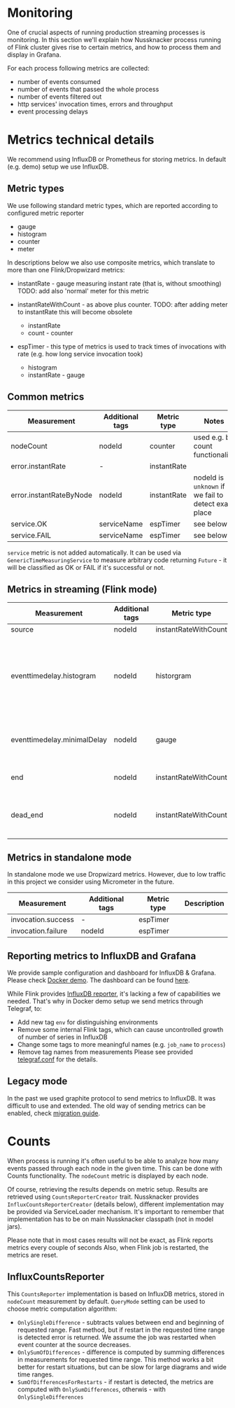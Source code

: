 Monitoring
==========

One of crucial aspects of running production streaming processes is monitoring. In this section we'll explain how Nussknacker process running of Flink cluster gives rise to certain metrics, and how to process them and display in Grafana.

For each process following metrics are collected:

* number of events consumed
* number of events that passed the whole process
* number of events filtered out
* http services' invocation times, errors and throughput
* event processing delays


Metrics technical details
=========================

We recommend using InfluxDB or Prometheus for storing metrics. In default (e.g. demo) setup we use InfluxDB.

Metric types
------------

We use following standard metric types, which are reported according to configured metric reporter
- gauge
- histogram
- counter
- meter

In descriptions below we also use composite metrics, which translate to more than one Flink/Dropwizard metrics:

- instantRate - gauge measuring instant rate (that is, without smoothing) TODO: add also 'normal' meter for this metric

- instantRateWithCount - as above plus counter. TODO: after adding meter to instantRate this will become obsolete
  - instantRate
  - count - counter
  
- espTimer - this type of metrics is used to track times of invocations with rate (e.g. how long service invocation took)
  - histogram 
  - instantRate - gauge  


Common metrics
----------------------------------

| Measurement               | Additional tags | Metric type | Notes                                         |
| -------------             | --------------- | --------    | -------------                                 |
| nodeCount                 | nodeId          | counter     | used e.g. by count functionality              |
| error.instantRate         | -               | instantRate |               |
| error.instantRateByNode   | nodeId          | instantRate | nodeId is ```unknown``` if we fail to detect exact place              |
| service.OK                | serviceName     | espTimer    | see below     |
| service.FAIL              | serviceName     | espTimer    | see below     |

```service``` metric is not added automatically. It can be used via ```GenericTimeMeasuringService```
to measure arbitrary code returning ```Future``` - it will be classified as OK or FAIL if it's successful 
or not.



Metrics in streaming (Flink mode)
--------------------------------------

| Measurement                  | Additional tags | Metric type           | Description           |
| -------------                | --------------- | -----------           | -------------         |
| source                       | nodeId          | instantRateWithCount  |   |
| eventtimedelay.histogram     | nodeId          | historgram            | only for sources with eventTime, measures delay from event time to system time |
| eventtimedelay.minimalDelay  | nodeId          | gauge                 | time from last event (eventTime) to system time |
| end                          | nodeId          | instantRateWithCount  | for sinks and end processors                      |
| dead_end                     | nodeId          | instantRateWithCount  | for event filtered out on filters, switches etc.                      |

Metrics in standalone mode
-------------------------------

In standalone mode we use Dropwizard metrics. However, due to low traffic in this project we consider
using Micrometer in the future.

| Measurement               | Additional tags | Metric type | Description   |
| -------------             | --------------- | --------    | ------------- |
| invocation.success        | -               | espTimer    |               |
| invocation.failure        | nodeId          | espTimer    |               |

Reporting metrics to InfluxDB and Grafana
-----------------------------------------

We provide sample configuration and dashboard for InfluxDB & Grafana. Please check [Docker demo](https://github.com/TouK/nussknacker/tree/staging/demo/docker).
The dashboard can be found [here](https://github.com/TouK/nussknacker/blob/staging/demo/docker/grafana/dashboards/nussknacker-scenario.json).

While Flink provides [InfluxDB reporter](https://ci.apache.org/projects/flink/flink-docs-stable/monitoring/metrics.html#influxdb-orgapacheflinkmetricsinfluxdbinfluxdbreporter),
it's lacking a few of capabilities we needed. That's why in Docker demo setup we send metrics through Telegraf, to:
- Add new tag `env` for distinguishing environments
- Remove some internal Flink tags, which can cause uncontrolled growth of number of series in InfluxDB
- Change some tags to more meaningful names (e.g. `job_name` to `process`)
- Remove tag names from measurements
Please see provided [telegraf.conf](https://github.com/touk/nussknacker/blob/master/demo/docker/telegraf/telegraf.conf) for the details.
 
Legacy mode
------------
In the past we used graphite protocol to send metrics to InfluxDB. It was difficult to use and extended. The old way of sending
metrics can be enabled, check [migration guide](MigrationGuide.md).

Counts
======
When process is running it's often useful to be able to analyze how many events passed through each node
in the given time. This can be done with Counts functionality. The `nodeCount` metric is displayed by each node. 

Of course, retrieving the results depends on metric setup. Results are retrieved using `CountsReporterCreator` trait.
Nussknacker provides `InfluxCountsReporterCreator` (details below), different implementation may be provided
via ServiceLoader mechanism. It's important to remember that implementation has to be on main Nussknacker classpath 
(not in model jars).

Please note that in most cases results will not be exact, as Flink reports metrics every couple of seconds
Also, when Flink job is restarted, the metrics are reset.                                     

InfluxCountsReporter
--------------------
This `CountsReporter` implementation is based on InfluxDB metrics, stored in ```nodeCount``` measurement by default.
```QueryMode``` setting can be used to choose metric computation algorithm:
- `OnlySingleDifference` - subtracts values between end and beginning of requested range. Fast method, but if restart
  in the requested time range is detected error is returned. We assume the job was restarted when event counter at the source 
  decreases.
- `OnlySumOfDifferences` - difference is computed by summing differences in measurements for requested time range. 
  This method works a bit better for restart situations, but can be slow for large diagrams and wide time ranges.
- `SumOfDifferencesForRestarts` - if restart is detected, the metrics are computed with `OnlySumDifferences`, otherwis - with `OnlySingleDifferences`
